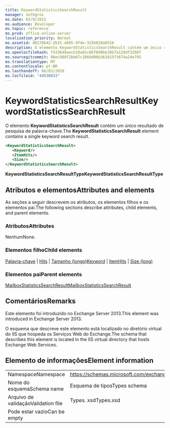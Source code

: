 ```yaml
---
title: KeywordStatisticsSearchResult
manager: sethgros
ms.date: 03/9/2015
ms.audience: Developer
ms.topic: reference
ms.prod: office-online-server
localization_priority: Normal
ms.assetid: d0278642-2b15-4605-974e-325b829a0528
description: O elemento KeywordStatisticsSearchResult contém um único resultado de pesquisa de palavra-chave.
ms.openlocfilehash: f433640aecb10a01c66f890bb30b7a120df3298f
ms.sourcegitcommit: 88ec988f2bb67c1866d06b361615f3674a24e795
ms.translationtype: MT
ms.contentlocale: pt-BR
ms.lasthandoff: 06/03/2020
ms.locfileid: "44530033"
---
```

# <a name="keywordstatisticssearchresult"></a><span data-ttu-id="050f6-103">KeywordStatisticsSearchResult</span><span class="sxs-lookup"><span data-stu-id="050f6-103">KeywordStatisticsSearchResult</span></span>

<span data-ttu-id="050f6-104">O elemento **KeywordStatisticsSearchResult** contém um único resultado de pesquisa de palavra-chave.</span><span class="sxs-lookup"><span data-stu-id="050f6-104">The **KeywordStatisticsSearchResult** element contains a single keyword search result.</span></span> 
  

  
```XML
<KeywordStatisticsSearchResult>
   <Keyword/>
   <ItemHits/>
   <Size/>
</KeywordStatisticsSearchResult>
```

 <span data-ttu-id="050f6-105">**KeywordStatisticsSearchResultType**</span><span class="sxs-lookup"><span data-stu-id="050f6-105">**KeywordStatisticsSearchResultType**</span></span>
## <a name="attributes-and-elements"></a><span data-ttu-id="050f6-106">Atributos e elementos</span><span class="sxs-lookup"><span data-stu-id="050f6-106">Attributes and elements</span></span>

<span data-ttu-id="050f6-107">As seções a seguir descrevem os atributos, os elementos filhos e os elementos pai.</span><span class="sxs-lookup"><span data-stu-id="050f6-107">The following sections describe attributes, child elements, and parent elements.</span></span>
  
### <a name="attributes"></a><span data-ttu-id="050f6-108">Atributos</span><span class="sxs-lookup"><span data-stu-id="050f6-108">Attributes</span></span>

<span data-ttu-id="050f6-109">Nenhum</span><span class="sxs-lookup"><span data-stu-id="050f6-109">None.</span></span>
  
### <a name="child-elements"></a><span data-ttu-id="050f6-110">Elementos filho</span><span class="sxs-lookup"><span data-stu-id="050f6-110">Child elements</span></span>

<span data-ttu-id="050f6-111">[Palavra-chave](keyword.md)  |  [Hits](itemhits.md)  |  [Tamanho (longo)](size-long.md)</span><span class="sxs-lookup"><span data-stu-id="050f6-111">[Keyword](keyword.md) | [ItemHits](itemhits.md) | [Size (long)](size-long.md)</span></span>
  
### <a name="parent-elements"></a><span data-ttu-id="050f6-112">Elementos pai</span><span class="sxs-lookup"><span data-stu-id="050f6-112">Parent elements</span></span>

[<span data-ttu-id="050f6-113">MailboxStatisticsSearchResult</span><span class="sxs-lookup"><span data-stu-id="050f6-113">MailboxStatisticsSearchResult</span></span>](mailboxstatisticssearchresult.md)
  
## <a name="remarks"></a><span data-ttu-id="050f6-114">Comentários</span><span class="sxs-lookup"><span data-stu-id="050f6-114">Remarks</span></span>

<span data-ttu-id="050f6-115">Este elemento foi introduzido no Exchange Server 2013.</span><span class="sxs-lookup"><span data-stu-id="050f6-115">This element was introduced in Exchange Server 2013.</span></span>
  
<span data-ttu-id="050f6-116">O esquema que descreve este elemento está localizado no diretório virtual do IIS que hospeda os Serviços Web do Exchange.</span><span class="sxs-lookup"><span data-stu-id="050f6-116">The schema that describes this element is located in the IIS virtual directory that hosts Exchange Web Services.</span></span>
  
## <a name="element-information"></a><span data-ttu-id="050f6-117">Elemento de informações</span><span class="sxs-lookup"><span data-stu-id="050f6-117">Element information</span></span>

|||
|:-----|:-----|
|<span data-ttu-id="050f6-118">Namespace</span><span class="sxs-lookup"><span data-stu-id="050f6-118">Namespace</span></span>  <br/> |https://schemas.microsoft.com/exchange/services/2006/types  <br/> |
|<span data-ttu-id="050f6-119">Nome do esquema</span><span class="sxs-lookup"><span data-stu-id="050f6-119">Schema name</span></span>  <br/> |<span data-ttu-id="050f6-120">Esquema de tipos</span><span class="sxs-lookup"><span data-stu-id="050f6-120">Types schema</span></span>  <br/> |
|<span data-ttu-id="050f6-121">Arquivo de validação</span><span class="sxs-lookup"><span data-stu-id="050f6-121">Validation file</span></span>  <br/> |<span data-ttu-id="050f6-122">Types. xsd</span><span class="sxs-lookup"><span data-stu-id="050f6-122">Types.xsd</span></span>  <br/> |
|<span data-ttu-id="050f6-123">Pode estar vazio</span><span class="sxs-lookup"><span data-stu-id="050f6-123">Can be empty</span></span>  <br/> ||
   

